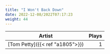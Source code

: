 ```yaml
---
title: "I Won't Back Down"
date: 2022-12-08/2022T07:17:23
weight: 44
---
```




 Artist | Plays 
----- | -----:
[Tom Petty]({{< ref "a1805">}}) | 1
